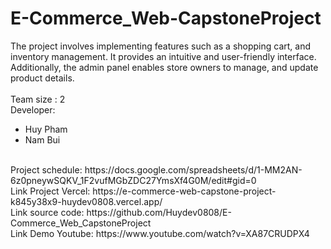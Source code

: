 # E-Commerce_Web-CapstoneProject
The project involves implementing features such as a shopping cart, and inventory management. It provides an intuitive and user-friendly interface. Additionally, the admin panel enables store owners to manage, and update product details. </br>
</br>
Team size : 2
</br>
Developer:
* Huy Pham 
* Nam Bui
</br>
Project schedule: https://docs.google.com/spreadsheets/d/1-MM2AN-6z0pneywSQKV_1F2vufMGbZDC27YmsXf4G0M/edit#gid=0
</br>
Link Project Vercel: https://e-commerce-web-capstone-project-k845y38x9-huydev0808.vercel.app/
</br>
Link source code: https://github.com/Huydev0808/E-Commerce_Web_CapstoneProject
</br>
Link Demo Youtube: https://www.youtube.com/watch?v=XA87CRUDPX4

